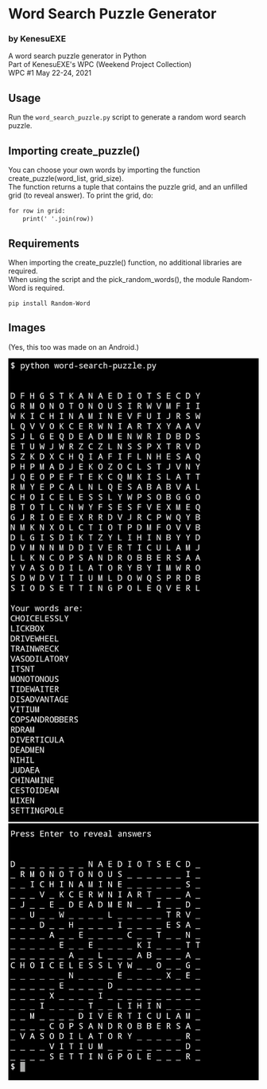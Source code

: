 # Word Search Puzzle Generator
### by KenesuEXE

A word search puzzle generator in Python   
Part of KenesuEXE's WPC (Weekend Project Collection)   
WPC #1 May 22-24, 2021

## Usage
Run the `word_search_puzzle.py` script to generate a random word search puzzle.

## Importing create_puzzle()
You can choose your own words by importing the function create_puzzle(word_list, grid_size).   
The function returns a tuple that contains the puzzle grid, and an unfilled grid (to reveal answer). 
To print the grid, do:
```
for row in grid:
    print(' '.join(row))
```

## Requirements
When importing the create_puzzle() function, no additional libraries are required.   
When using the script and the pick_random_words(), the module Random-Word is required.
```
pip install Random-Word
```

## Images 
(Yes, this too was made on an Android.)

![Image 1](image1.png)
![Image 2](image2.png)